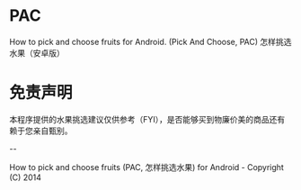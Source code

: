 PAC
===

How to pick and choose fruits for Android.
(Pick And Choose, PAC)
怎样挑选水果（安卓版）

免责声明
========

本程序提供的水果挑选建议仅供参考（FYI），是否能够买到物廉价美的商品还有赖于您亲自甄别。

--

How to pick and choose fruits (PAC, 怎样挑选水果) for Android - Copyright (C) 2014

